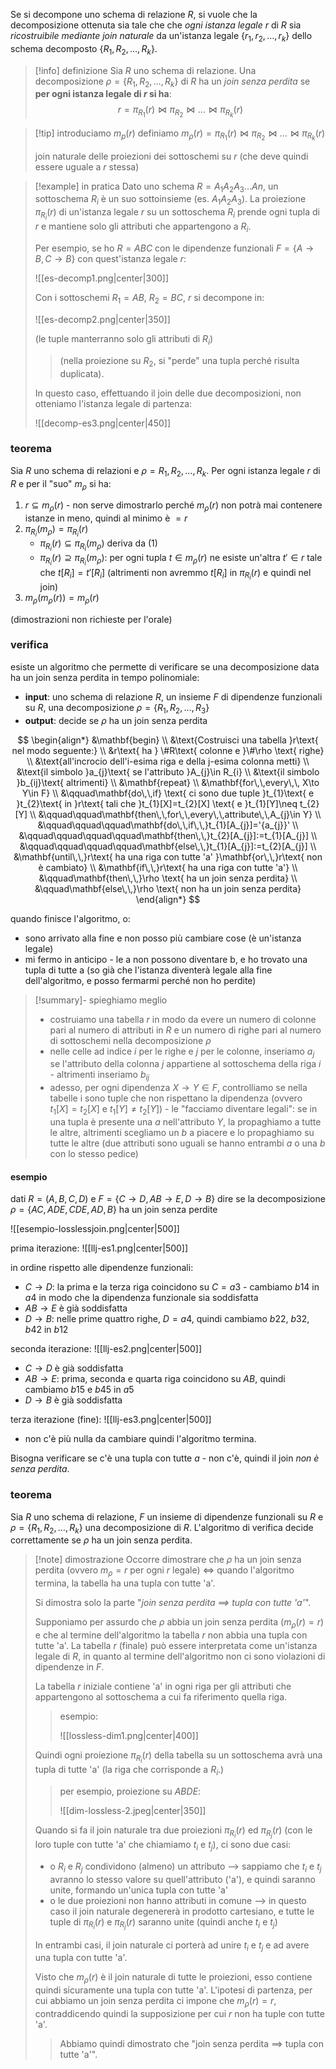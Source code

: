 Se si decompone uno schema di relazione $R$, si vuole che la decomposizione ottenuta sia tale che che *ogni istanza legale* $r$ di $R$  sia *ricostruibile mediante join naturale* da un'istanza legale  $\{r_{1},\,r_{2},\,\dots,\,r_{k}\}$ dello schema decomposto $\{R_{1},\,R_{2},\dots ,\,R_{k}\}$.

>[!info] definizione
>Sia $R$ uno schema di relazione. 
>Una decomposizione $\rho=\{ R_{1},\,R_{2}, \dots,\,R_{k}\}$ di $R$ ha un *join senza perdita* se **per ogni istanza legale di $r$ si ha**:
>$$r=\pi_{R_{1}}(r)\bowtie\pi_{R_{2}}\bowtie\dots\bowtie\pi_{R_{k}}(r)$$

>[!tip] introduciamo $m_{p}(r)$
>definiamo $m_{\rho}(r)=\pi_{R_{1}}(r)\bowtie\pi_{R_{2}}\bowtie\dots\bowtie\pi_{R_{k}}(r)$ 
> 
>join naturale delle proiezioni dei sottoschemi su $r$ (che deve quindi essere uguale a $r$ stessa)

>[!example] in pratica
>Dato uno schema $R=A_{1}A_{2}A_{3}\dots An$, un sottoschema $R_{i}$ è un suo sottoinsieme (es. $A_{1}A_{2}A_{3}$).
>La proiezione $\pi_{R_{i}}(r)$ di un'istanza legale $r$ su un sottoschema $R_{i}$  prende ogni tupla di $r$ e mantiene solo gli attributi che appartengono a $R_{i}$.
>
>Per esempio, se ho $R=ABC$ con le dipendenze funzionali $F=\{A\to B,\,C\to B\}$ con quest'istanza legale $r$:
>
>![[es-decomp1.png|center|300]]
>
>Con i sottoschemi $R_{1}=AB$, $R_{2}=BC$, $r$ si decompone in:
>
>![[es-decomp2.png|center|350]]
>
>(le tuple manterranno solo gli attributi di $R_{i}$) 
>>(nella proiezione su $R_{2}$, si "perde" una tupla perché risulta duplicata).
>
>In questo caso, effettuando il join delle due decomposizioni, non otteniamo l'istanza legale di partenza:
>
>![[decomp-es3.png|center|450]]
### teorema
Sia $R$ uno schema di relazioni e $\rho={R_{1},\,R_{2},\,\dots,\,R_{k}}$.
Per ogni istanza legale $r$ di $R$ e per il "suo" $m_{\rho}$ si ha:
1) $r\subseteq m_{\rho}(r)$ - non serve dimostrarlo perché $m_{\rho}(r)$ non potrà mai contenere istanze in meno, quindi al minimo è $=r$
2) $\pi_{R_{i}}(m_{\rho})=\pi_{R_{i}}(r)$
	- $\pi_{R_{i}}(r)\subseteq \pi_{R_{i}}(m_{\rho})$ deriva da (1)
	- $\pi_{R_{i}}(r)\supseteq \pi_{R_{i}}(m_{\rho})$: per ogni tupla $t \in m_{\rho}(r)$ ne esiste un'altra $t'\in r$ tale che $t[R_{i}]=t'[R_{i}]$ (altrimenti non avremmo $t[R_{i}]$ in $\pi_{R_{i}}(r)$ e quindi nel join)
3) $m_{\rho}(m_{\rho}(r))=m_{\rho}(r)$

(dimostrazioni non richieste per l'orale)

### verifica
esiste un algoritmo che permette di verificare se una decomposizione data ha un join senza perdita in tempo polinomiale:

- **input**: uno schema di relazione $R$, un insieme $F$ di dipendenze funzionali su $R$, una decomposizione $\rho=\{ R_{1},\,R_{2},\,\dots,R_{3}  \}$ 
- **output**: decide se $\rho$ ha un join senza perdita

$$
\begin{align*}
&\mathbf{begin} \\
&\text{Costruisci una tabella }r\text{ nel modo seguente:} \\
&r\text{ ha } \#R\text{ colonne e }\#\rho \text{ righe} \\
&\text{all'incrocio dell'i-esima riga e della j-esima colonna metti} \\
&\text{il simbolo }a_{j}\text{ se l'attributo }A_{j}\in R_{i} \\
&\text{il simbolo }b_{ij}\text{ altrimenti} \\
&\mathbf{repeat} \\
&\mathbf{for\,\,every\,\, X\to Y\in F} \\
&\qquad\mathbf{do\,\,if} \text{ ci sono due tuple }t_{1}\text{ e }t_{2}\text{ in }r\text{ tali che }t_{1}[X]=t_{2}[X] \text{ e }t_{1}[Y]\neq t_{2}[Y] \\
&\qquad\qquad\mathbf{then\,\,for\,\,every\,\,attribute\,\,A_{j}\in Y} \\
&\qquad\qquad\qquad\mathbf{do\,\,if\,\,}t_{1}[A_{j}]='{a_{j}}' \\
&\qquad\qquad\qquad\qquad\mathbf{then\,\,}t_{2}[A_{j}]:=t_{1}[A_{j}] \\
&\qquad\qquad\qquad\qquad\mathbf{else\,\,}t_{1}[A_{j}]:=t_{2}[A_{j}] \\
&\mathbf{until\,\,}r\text{ ha una riga con tutte 'a' }\mathbf{or\,\,}r\text{ non è cambiato} \\
&\mathbf{if\,\,}r\text{ ha una riga con tutte 'a'} \\
&\qquad\mathbf{then\,\,}\rho \text{ ha un join senza perdita} \\
&\qquad\mathbf{else\,\,}\rho \text{ non ha un join senza perdita}
\end{align*}
$$

quando finisce l'algoritmo, o:
- sono arrivato alla fine e non posso più cambiare cose (è un'istanza legale)
- mi fermo in anticipo - le a non possono diventare b, e ho trovato una tupla di tutte a (so già che l'istanza diventerà legale alla fine dell'algoritmo, e posso fermarmi perché non ho perdite)

>[!summary]- spieghiamo meglio
>- costruiamo una tabella $r$ in modo da evere un numero di colonne pari al numero di attributi in $R$ e un numero di righe pari al numero di sottoschemi nella decomposizione $\rho$
>- nelle celle ad indice $i$ per le righe e $j$ per le colonne, inseriamo $a_{j}$ se l'attributo della colonna $j$ appartiene al sottoschema della riga $i$ - altrimenti inseriamo $b_{ij}$
>- adesso, per ogni dipendenza $X\to Y \in F$, controlliamo se nella tabelle i sono tuple che non rispettano la dipendenza (ovvero $t_{1}[X]=t_{2}[X]$ e $t_{1}[Y]\neq t_{2}[Y]$) - le "facciamo diventare legali": se in una tupla è presente una $a$ nell'attributo $Y$, la propaghiamo a tutte le altre, altrimenti scegliamo un $b$ a piacere e lo propaghiamo su tutte le altre (due attributi sono uguali se hanno entrambi $a$ o una $b$ con lo stesso pedice)

#### esempio

dati
$R=(A,\,B,\,C,\,D)$ e
$F = \{  C\to D,\,AB \to E,\,D\to B \}$
dire se la decomposizione
$\rho=\{ AC,\,ADE,\,CDE,\,AD,\,B \}$
ha un join senza perdite

![[esempio-losslessjoin.png|center|500]]

prima iterazione:
![[llj-es1.png|center|500]]

in ordine rispetto alle dipendenze funzionali:
- $C\to D$: la prima e la terza riga coincidono su $C=a3$ - cambiamo $b14$ in $a4$ in modo che la dipendenza funzionale sia soddisfatta
- $AB\to E$ è già soddisfatta
- $D\to B$: nelle prime quattro righe, $D=a4$, quindi cambiamo $b22$, $b 32$, $b 42$ in $b 12$ 

seconda iterazione:
![[llj-es2.png|center|500]]

- $C\to D$ è già soddisfatta
- $AB\to E$: prima, seconda e quarta riga coincidono su $AB$, quindi cambiamo $b 15$ e $b 45$ in $a 5$ 
- $D\to B$ è già soddisfatta

terza iterazione (fine):
![[llj-es3.png|center|500]]

- non c'è più nulla da cambiare quindi l'algoritmo termina.

Bisogna verificare se c'è una tupla con tutte $a$ - non c'è, quindi il join *non è senza perdita*.

### teorema
Sia $R$ uno schema di relazione, $F$ un insieme di dipendenze funzionali su $R$ e $\rho=\{ R_{1},\,R_{2},\,\dots,R_{k} \}$ una decomposizione di $R$.
L'algoritmo di verifica decide correttamente se $\rho$ ha un join senza perdita.

>[!note] dimostrazione
>Occorre dimostrare che $\rho$ ha un join senza perdita (ovvero $m_{\rho}=r$ per ogni $r$ legale) $\iff$ quando l'algoritmo termina, la tabella ha una tupla con tutte 'a'.
>
>Si dimostra solo la parte "*join senza perdita $\implies$ tupla con tutte 'a'*".
>
>Supponiamo per assurdo che $\rho$ abbia un join senza perdita $(m_{\rho}(r)=r)$ e che al termine dell'algoritmo la tabella $r$ non abbia una tupla con tutte 'a'.
>La tabella $r$ (finale) può essere interpretata come un'istanza legale di $R$, in quanto al termine dell'algoritmo non ci sono violazioni di dipendenze in $F$. 
>
>La tabella $r$ iniziale contiene 'a' in ogni riga per gli attributi che appartengono al sottoschema a cui fa riferimento quella riga.
>
>> esempio:
>>  
>>![[lossless-dim1.png|center|400]]
>
>Quindi ogni proiezione $\pi_{R_{i}}(r)$ della tabella su un sottoschema avrà una tupla di tutte 'a' (la riga che corrisponde a $R_{i}$.)
>>per esempio, proiezione su $ABDE$:
>> 
>>![[dim-lossless-2.jpeg|center|350]]
>
>Quando si fa il join naturale tra due proiezioni $\pi_{R_{i}}(r)$ ed $\pi_{R_{j}}(r)$ (con le loro tuple con tutte 'a' che chiamiamo $t_{i}$ e $t_{j}$), ci sono due casi:
>- o $R_{i}$ e $R_{j}$ condividono (almeno) un attributo --> sappiamo che $t_{i}$ e $t_{j}$ avranno lo stesso valore su quell'attributo ('a'), e quindi saranno unite, formando un'unica tupla con tutte 'a'
>- o le due proiezioni non hanno attributi in comune --> in questo caso il join naturale degenererà in prodotto cartesiano, e tutte le tuple di $\pi_{R_{i}}(r)$ e $\pi_{R_{j}}(r)$  saranno unite (quindi anche $t_{i}$ e $t_{j}$)
>
>In entrambi casi, il join naturale ci porterà ad unire $t_{i}$ e $t_{j}$ e ad avere una tupla con tutte 'a'.
>
>Visto che $m_{\rho}(r)$ è il join naturale di tutte le proiezioni, esso contiene quindi sicuramente una tupla con tutte 'a'.
>L'ipotesi di partenza, per cui abbiamo un join senza perdita ci impone che $m_{\rho}(r)=r$, contraddicendo quindi la supposizione per cui $r$ non ha tuple con tutte 'a'.
>
>>Abbiamo quindi dimostrato che "join senza perdita $\implies$ tupla con tutte 'a'".